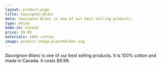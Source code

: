 ```yaml
---
layout: product-page
title: Sauvignon-Blanc
meta: Sauvignon-Blanc is one of our best selling products.
type: white
made-in: Canada
price: $9.99
materials: 100% cotton
image: product-image-placeholder.svg
---
```


*Sauvignon-Blanc* is one of our best selling products. It is 100% cotton and made in Canada. It costs $9.99.
